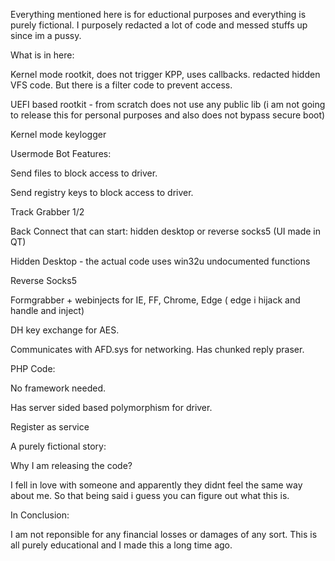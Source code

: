 Everything mentioned here is for eductional purposes and everything is purely fictional. I purposely redacted a lot of code and messed stuffs up since im a pussy.


What is in here:

Kernel mode rootkit, does not trigger KPP, uses callbacks. redacted hidden VFS code. But there is a filter code to prevent access. 

UEFI based rootkit - from scratch does not use any public lib (i am not going to release this for personal purposes and also does not bypass secure boot)

Kernel mode keylogger


Usermode Bot Features:

Send files to block access to driver.

Send registry keys to block access to driver.

Track Grabber 1/2

Back Connect that can start: hidden desktop or reverse socks5 (UI made in QT)

Hidden Desktop - the actual code uses win32u undocumented functions

Reverse Socks5

Formgrabber + webinjects for IE, FF, Chrome, Edge ( edge i  hijack and handle and inject)

DH key exchange for AES.

Communicates with AFD.sys for networking. Has chunked reply praser.


PHP Code:

No framework needed.

Has server sided based polymorphism for driver. 


Register as service



A purely fictional story:

Why I am releasing the code? 

I fell in love with someone and apparently they didnt feel the same way about me. So that being said i guess you can figure out what this is.



In Conclusion:

I am not reponsible for any financial losses or damages of any sort. This is all purely educational and I made this a long time ago.


